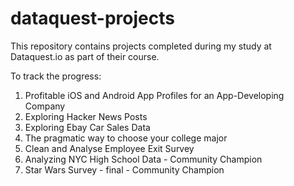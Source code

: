 # dataquest-projects

This repository contains projects completed during my study at Dataquest.io as part of their course.

To track the progress:
1. Profitable iOS and Android App Profiles for an App-Developing Company
2. Exploring Hacker News Posts 
3. Exploring Ebay Car Sales Data
4. The pragmatic way to choose your college major
5. Clean and Analyse Employee Exit Survey
6. Analyzing NYC High School Data - Community Champion
7. Star Wars Survey - final - Community Champion
